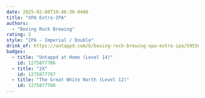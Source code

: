 ```yaml
---
date: 2025-02-08T19:46:30-0400
title: "XPA Extra-IPA"
authors:
  - "Boxing Rock Brewing"
rating: 2
style: "IPA - Imperial / Double"
drink_of: https://untappd.com/b/boxing-rock-brewing-xpa-extra-ipa/5955681
badges:
  - title: "Untappd at Home (Level 14)"
    id: 1275877786
  - title: "2X"
    id: 1275877787
  - title: "The Great White North (Level 12)"
    id: 1275877788
---
```

